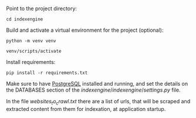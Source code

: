 Point to the project directory:

    cd indexengine

Build and activate a virtual environment for the project (optional):

    python -m venv venv

    venv/scripts/activate

Install requirements:

    pip install -r requirements.txt

Make sure to have [PostgreSQL](https://www.postgresql.org/download/) installed and running, and set the details on the DATABASES section of the $indexengine/indexengine/settings.py$ file.

In the file $websites_to_crawl.txt$ there are a list of urls, that will be scraped and extracted content from them for indexation, at application startup.

